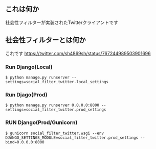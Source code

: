 ## これは何か
社会性フィルターが実装されたTwitterクライアントです

## 社会性フィルターとは何か
これです
https://twitter.com/sh4869sh/status/767244989503901696

### Run Django(Local)
```
$ python manage.py runserver --settings=social_filter_twitter.local_settings
```

### Run Djago(Prod)

```
$ python manage.py runserver 0.0.0.0:8000 --settings=social_filter_twitter.prod_settings
```

### RUN Django(Prod/Gunicorn)

```
$ gunicorn social_filter_twitter.wsgi --env DJANGO_SETTINGS_MODULE=social_filter_twitter.prod_settings --bind=0.0.0.0:8000
```
